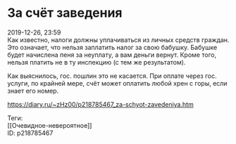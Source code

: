 За счёт заведения
==================

   
 2019-12-26, 23:59   
  Как известно, налоги должны уплачиваться из личных средств граждан. Это означает, что нельзя заплатить налог за свою бабушку. Бабушке будет начислена пеня за неуплату, а вам деньги вернут. Кроме того, нельзя платить не в ту инспекцию (с тем же результатом).   
   
 Как выяснилось, гос. пошлин это не касается. При оплате через гос. услуги, по крайней мере, счёт может оплатить любой хрен с горы, если знает его номер.   
    
 <https://diary.ru/~zHz00/p218785467_za-schyot-zavedeniya.htm>   
   
 Теги:   
 [[Очевидное-невероятное]]   
 ID: p218785467